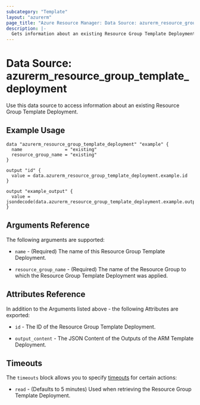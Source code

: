 ```yaml
---
subcategory: "Template"
layout: "azurerm"
page_title: "Azure Resource Manager: Data Source: azurerm_resource_group_template_deployment"
description: |-
  Gets information about an existing Resource Group Template Deployment.
---
```


# Data Source: azurerm_resource_group_template_deployment

Use this data source to access information about an existing Resource Group Template Deployment.

## Example Usage

```hcl
data "azurerm_resource_group_template_deployment" "example" {
  name                = "existing"
  resource_group_name = "existing"
}

output "id" {
  value = data.azurerm_resource_group_template_deployment.example.id
}

output "example_output" {
  value = jsondecode(data.azurerm_resource_group_template_deployment.example.output_content).exampleOutput.value
}
```

## Arguments Reference

The following arguments are supported:

* `name` - (Required) The name of this Resource Group Template Deployment.

* `resource_group_name` - (Required) The name of the Resource Group to which the Resource Group Template Deployment was applied.

## Attributes Reference

In addition to the Arguments listed above - the following Attributes are exported:

* `id` - The ID of the Resource Group Template Deployment.

* `output_content` - The JSON Content of the Outputs of the ARM Template Deployment.

## Timeouts

The `timeouts` block allows you to specify [timeouts](https://developer.hashicorp.com/terraform/language/resources/configure#define-operation-timeouts) for certain actions:

* `read` - (Defaults to 5 minutes) Used when retrieving the Resource Group Template Deployment.
